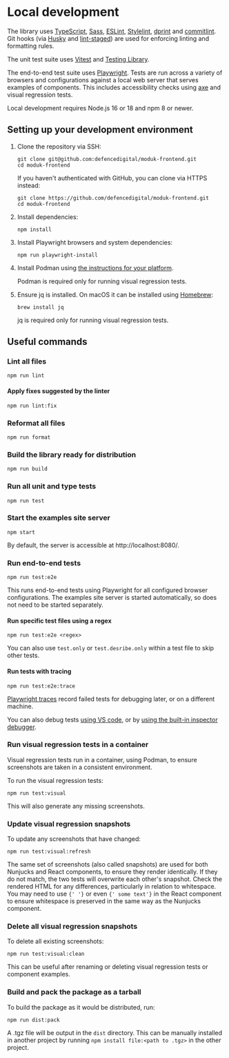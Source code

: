 # Local development

The library uses [TypeScript](https://www.typescriptlang.org),
[Sass](https://sass-lang.com), [ESLint](https://eslint.org),
[Stylelint](https://stylelint.io/), [dprint](https://dprint.dev) and
[commitlint](https://commitlint.js.org). Git hooks (via
[Husky](https://typicode.github.io/husky/) and
[lint-staged](https://github.com/okonet/lint-staged)) are used for enforcing
linting and formatting rules.

The unit test suite uses [Vitest](https://vitest.dev) and
[Testing Library](https://testing-library.com).

The end-to-end test suite uses [Playwright](https://playwright.dev/). Tests are
run across a variety of browsers and configurations against a local web server
that serves examples of components. This includes accessibility checks using
[axe](https://www.deque.com/axe/) and visual regression tests.

Local development requires Node.js 16 or 18 and npm 8 or newer.

## Setting up your development environment

1. Clone the repository via SSH:

   ```shell
   git clone git@github.com:defencedigital/moduk-frontend.git
   cd moduk-frontend
   ```

   If you haven't authenticated with GitHub, you can clone via HTTPS instead:

   ```shell
   git clone https://github.com/defencedigital/moduk-frontend.git
   cd moduk-frontend
   ```

2. Install dependencies:

   ```shell
   npm install
   ```

3. Install Playwright browsers and system dependencies:

   ```shell
   npm run playwright-install
   ```

4. Install Podman using
   [the instructions for your platform](https://podman.io/getting-started/installation).

   Podman is required only for running visual regression tests.

5. Ensure jq is installed. On macOS it can be installed using
   [Homebrew](https://brew.sh/):

   ```shell
   brew install jq
   ```

   jq is required only for running visual regression tests.

## Useful commands

### Lint all files

```shell
npm run lint
```

#### Apply fixes suggested by the linter

```shell
npm run lint:fix
```

### Reformat all files

```shell
npm run format
```

### Build the library ready for distribution

```shell
npm run build
```

### Run all unit and type tests

```shell
npm run test
```

### Start the examples site server

```shell
npm start
```

By default, the server is accessible at http://localhost:8080/.

### Run end-to-end tests

```shell
npm run test:e2e
```

This runs end-to-end tests using Playwright for all configured browser
configurations. The examples site server is started automatically, so does not
need to be started separately.

#### Run specific test files using a regex

```shell
npm run test:e2e <regex>
```

You can also use `test.only` or `test.desribe.only` within a test file to skip
other tests.

#### Run tests with tracing

```shell
npm run test:e2e:trace
```

[Playwright traces](https://playwright.dev/docs/trace-viewer-intro) record
failed tests for debugging later, or on a different machine.

You can also debug tests [using VS code](https://playwright.dev/docs/debug), or
by [using the built-in inspector debugger](https://playwright.dev/docs/debug).

### Run visual regression tests in a container

Visual regression tests run in a container, using Podman, to ensure screenshots
are taken in a consistent environment.

To run the visual regression tests:

```shell
npm run test:visual
```

This will also generate any missing screenshots.

### Update visual regression snapshots

To update any screenshots that have changed:

```shell
npm run test:visual:refresh
```

The same set of screenshots (also called snapshots) are used for both Nunjucks
and React components, to ensure they render identically. If they do not match,
the two tests will overwrite each other's snapshot. Check the rendered HTML for
any differences, particularly in relation to whitespace. You may need to use
`{' '}` or even `{' some text'}` in the React component to ensure whitespace is
preserved in the same way as the Nunjucks component.

### Delete all visual regression snapshots

To delete all existing screenshots:

```shell
npm run test:visual:clean
```

This can be useful after renaming or deleting visual regression tests or
component examples.

### Build and pack the package as a tarball

To build the package as it would be distributed, run:

```shell
npm run dist:pack
```

A .tgz file will be output in the `dist` directory. This can be manually
installed in another project by running `npm install file:<path to .tgz>` in the
other project.
